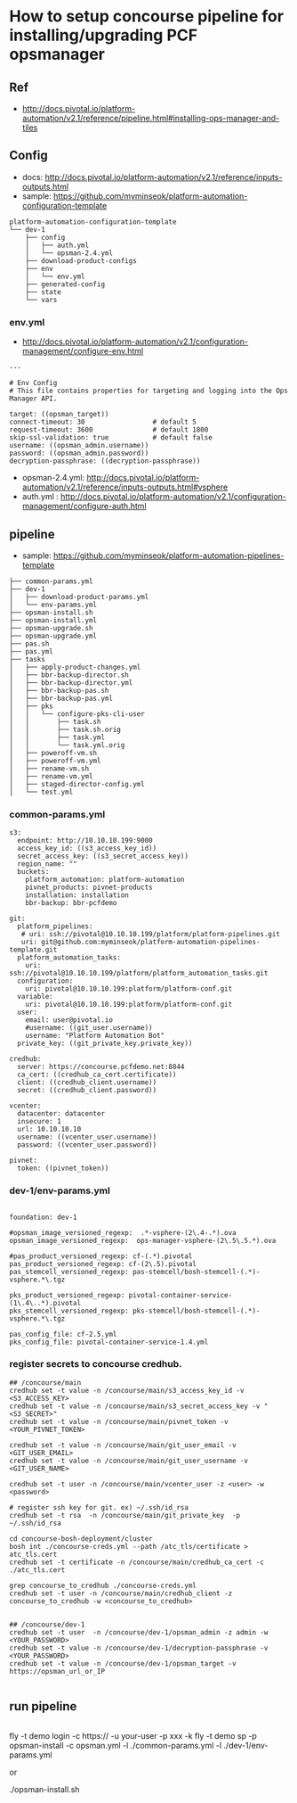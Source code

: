 # How to setup concourse pipeline for installing/upgrading PCF opsmanager

## Ref
- http://docs.pivotal.io/platform-automation/v2.1/reference/pipeline.html#installing-ops-manager-and-tiles


## Config
- docs: http://docs.pivotal.io/platform-automation/v2.1/reference/inputs-outputs.html
- sample: https://github.com/myminseok/platform-automation-configuration-template
```
platform-automation-configuration-template
└── dev-1
    ├── config
    │   ├── auth.yml    
    │   └── opsman-2.4.yml
    ├── download-product-configs
    ├── env
    │   └── env.yml
    ├── generated-config
    ├── state
    └── vars

```

### env.yml
- http://docs.pivotal.io/platform-automation/v2.1/configuration-management/configure-env.html
```
---

# Env Config
# This file contains properties for targeting and logging into the Ops Manager API.

target: ((opsman_target))
connect-timeout: 30                 # default 5
request-timeout: 3600               # default 1800
skip-ssl-validation: true           # default false
username: ((opsman_admin.username))
password: ((opsman_admin.password))
decryption-passphrase: ((decryption-passphrase))
```


- opsman-2.4.yml:  http://docs.pivotal.io/platform-automation/v2.1/reference/inputs-outputs.html#vsphere
- auth.yml : http://docs.pivotal.io/platform-automation/v2.1/configuration-management/configure-auth.html


## pipeline
- sample: https://github.com/myminseok/platform-automation-pipelines-template
```
├── common-params.yml
├── dev-1
│   ├── download-product-params.yml
│   └── env-params.yml
├── opsman-install.sh
├── opsman-install.yml
├── opsman-upgrade.sh
├── opsman-upgrade.yml
├── pas.sh
├── pas.yml
├── tasks
│   ├── apply-product-changes.yml
│   ├── bbr-backup-director.sh
│   ├── bbr-backup-director.yml
│   ├── bbr-backup-pas.sh
│   ├── bbr-backup-pas.yml
│   ├── pks
│   │   └── configure-pks-cli-user
│   │       ├── task.sh
│   │       ├── task.sh.orig
│   │       ├── task.yml
│   │       └── task.yml.orig
│   ├── poweroff-vm.sh
│   ├── poweroff-vm.yml
│   ├── rename-vm.sh
│   ├── rename-vm.yml
│   ├── staged-director-config.yml
│   └── test.yml

```

### common-params.yml
```
s3:
  endpoint: http://10.10.10.199:9000
  access_key_id: ((s3_access_key_id))
  secret_access_key: ((s3_secret_access_key))
  region_name: ""
  buckets:
    platform_automation: platform-automation
    pivnet_products: pivnet-products
    installation: installation
    bbr-backup: bbr-pcfdemo

git:
  platform_pipelines:
   # uri: ssh://pivotal@10.10.10.199/platform/platform-pipelines.git
   uri: git@github.com:myminseok/platform-automation-pipelines-template.git
  platform_automation_tasks:
    uri: ssh://pivotal@10.10.10.199/platform/platform_automation_tasks.git
  configuration:
    uri: pivotal@10.10.10.199:platform/platform-conf.git
  variable:
    uri: pivotal@10.10.10.199:platform/platform-conf.git
  user: 
    email: user@pivotal.io
    #username: ((git_user.username))
    username: "Platform Automation Bot"
  private_key: ((git_private_key.private_key))

credhub:
  server: https://concourse.pcfdemo.net:8844
  ca_cert: ((credhub_ca_cert.certificate))
  client: ((credhub_client.username))
  secret: ((credhub_client.password))

vcenter:
  datacenter: datacenter
  insecure: 1
  url: 10.10.10.10
  username: ((vcenter_user.username))
  password: ((vcenter_user.password))

pivnet: 
  token: ((pivnet_token))
```

### dev-1/env-params.yml
```

foundation: dev-1

#opsman_image_versioned_regexp:  .*-vsphere-(2\.4-.*).ova
opsman_image_versioned_regexp:  ops-manager-vsphere-(2\.5\.5.*).ova

#pas_product_versioned_regexp: cf-(.*).pivotal
pas_product_versioned_regexp: cf-(2\.5).pivotal
pas_stemcell_versioned_regexp: pas-stemcell/bosh-stemcell-(.*)-vsphere.*\.tgz

pks_product_versioned_regexp: pivotal-container-service-(1\.4\..*).pivotal
pks_stemcell_versioned_regexp: pks-stemcell/bosh-stemcell-(.*)-vsphere.*\.tgz

pas_config_file: cf-2.5.yml
pks_config_file: pivotal-container-service-1.4.yml
```

###  register secrets to concourse credhub.
```
## /concourse/main
credhub set -t value -n /concourse/main/s3_access_key_id -v <S3_ACCESS_KEY>
credhub set -t value -n /concourse/main/s3_secret_access_key -v "<S3_SECRET>"
credhub set -t value -n /concourse/main/pivnet_token -v <YOUR_PIVNET_TOKEN>

credhub set -t value -n /concourse/main/git_user_email -v <GIT_USER_EMAIL>
credhub set -t value -n /concourse/main/git_user_username -v <GIT_USER_NAME>

credhub set -t user -n /concourse/main/vcenter_user -z <user> -w <password>

# register ssh key for git. ex) ~/.ssh/id_rsa
credhub set -t rsa  -n /concourse/main/git_private_key  -p ~/.ssh/id_rsa 
 
cd concourse-bosh-deployment/cluster
bosh int ./concourse-creds.yml --path /atc_tls/certificate > atc_tls.cert
credhub set -t certificate -n /concourse/main/credhub_ca_cert -c ./atc_tls.cert

grep concourse_to_credhub ./concourse-creds.yml
credhub set -t user -n /concourse/main/credhub_client -z concourse_to_credhub -w <concourse_to_credhub>


## /concourse/dev-1
credhub set -t user  -n /concourse/dev-1/opsman_admin -z admin -w <YOUR_PASSWORD>
credhub set -t value -n /concourse/dev-1/decryption-passphrase -v <YOUR_PASSWORD>
credhub set -t value -n /concourse/dev-1/opsman_target -v https://opsman_url_or_IP


```

## run pipeline

```

```
fly -t demo login -c https://<concourse> -u your-user -p xxx -k
fly -t demo sp -p opsman-install -c opsman.yml -l ./common-params.yml -l ./dev-1/env-params.yml

or 

./opsman-install.sh <foundation> 
    
```
